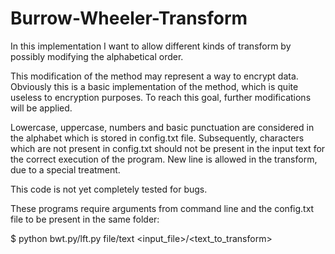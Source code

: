 # Burrow-Wheeler-Transform
In this implementation I want to allow different kinds of transform by possibly modifying the alphabetical order.

This modification of the method may represent a way to encrypt data. Obviously this is a basic implementation of the method, which is quite useless to encryption purposes. To reach this goal, further modifications will be applied.

Lowercase, uppercase, numbers and basic punctuation are considered in the alphabet which is stored in config.txt file. 
Subsequently, characters which are not present in config.txt should not be present in the input text for the correct execution of the program. New line is allowed in the transform, due to a special treatment.

This code is not yet completely tested for bugs.

These programs require arguments from command line and the config.txt file to be present in the same folder:

$ python bwt.py/lft.py file/text <input_file>/<text_to_transform>






